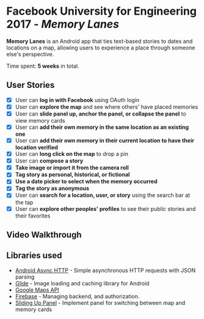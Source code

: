 # Facebook University for Engineering 2017 - *Memory Lanes*

**Memory Lanes** is an Android app that ties text-based stories to dates and locations on a map, allowing users to experience a place through someone else's perspective.

Time spent: **5 weeks** in total.

## User Stories

* [x]	User can **log in with Facebook** using OAuth login
* [x]	User can **explore the map** and see where others' have placed memories
* [x]	User can **slide panel up, anchor the panel, or collapse the panel** to view memory cards
* [x]	User can **add their own memory in the same location as an existing one** 
* [x]	User can **add their own memory in their current location to have their location verified** 
* [x]	User can **long click on the map** to drop a pin
* [x]	User can **compose a story** 
  * [x]	**Take image or import it from the camera roll**
  * [x]	**Tag story as personal, historical, or fictional**
  * [x]	**Use a date picker to select when the memory occurred**
  * [x] **Tag the story as anonymous**
* [x]	User can **search for a location, user, or story** using the search bar at the tap
* [x]	User can **explore other peoples' profiles** to see their public stories and their favorites

## Video Walkthrough

## Libraries used

- [Android Async HTTP](https://github.com/loopj/android-async-http) - Simple asynchronous HTTP requests with JSON parsing
- [Glide](https://github.com/bumptech/glide) - Image loading and caching library for Android
- [Google Maps API](https://developers.google.com/maps/)
- [Firebase](https://firebase.google.com/) - Managing backend, and authorization.
- [Sliding Up Panel](https://github.com/umano/AndroidSlidingUpPanel) - Implement panel for switching between map and memory cards













